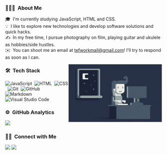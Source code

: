 ### 👨🏻‍💻 &nbsp;About Me

🎓 &nbsp;I'm currently studying JavaScript, HTML and CSS.\
💡 &nbsp;I like to explore new technologies and develop software solutions and quick hacks.\
✍️ &nbsp;In my free time, I pursue photography on film, playing guitar and ukulele as hobbies/side hustles.\
✉️ &nbsp;You can shoot me an email at tefworkmail@gmail.com! I'll try to respond as soon as I can.


<img alt="Night Coding" src="https://raw.githubusercontent.com/AVS1508/AVS1508/master/assets/Night-Coding.gif" align="right"/>

### 🛠 &nbsp;Tech Stack

![JavaScript](https://img.shields.io/badge/-JavaScript-05122A?style=flat&logo=javascript)&nbsp;
![HTML](https://img.shields.io/badge/-HTML-05122A?style=flat&logo=HTML5)&nbsp;
![CSS](https://img.shields.io/badge/-CSS-05122A?style=flat&logo=CSS3&logoColor=1572B6)&nbsp;
![Git](https://img.shields.io/badge/-Git-05122A?style=flat&logo=git)&nbsp;
![GitHub](https://img.shields.io/badge/-GitHub-05122A?style=flat&logo=github)&nbsp;
![Markdown](https://img.shields.io/badge/-Markdown-05122A?style=flat&logo=markdown)\
![Visual Studio Code](https://img.shields.io/badge/-Visual%20Studio%20Code-05122A?style=flat&logo=visual-studio-code&logoColor=007ACC)&nbsp;
<!---
![React](https://img.shields.io/badge/-React-05122A?style=flat&logo=react)&nbsp;
![Node.js](https://img.shields.io/badge/-Node.js-05122A?style=flat&logo=node.js)&nbsp;
![Bootstrap](https://img.shields.io/badge/-Bootstrap-05122A?style=flat&logo=bootstrap&logoColor=563D7C)\
-->

### ⚙️ &nbsp;GitHub Analytics
<!---
<p align="center">
<a href="https://github.com/eugenetsalko">
  <img height="180em" src="https://github-readme-stats-eight-theta.vercel.app/api?username=eugenetsalko&show_icons=true&theme=algolia&include_all_commits=true&count_private=true"/>
  -->
  <img height="180em" src="https://github-readme-stats-eight-theta.vercel.app/api/top-langs/?username=eugenetsalko&layout=compact&langs_count=8&theme=algolia"/>
</a>
</p>

### 🤝🏻 &nbsp;Connect with Me

<p align="left">
<a href="https://linkedin.com/in/eugenetsalko"><img src="https://img.shields.io/badge/-Eugene%20Tsalko-0077B5?style=flat&logo=Linkedin&logoColor=white"/></a>
<a href="mailto:tefworkmail@gmail.com"><img src="https://img.shields.io/badge/-tefworkmail@gmail.com-D14836?style=flat&logo=Gmail&logoColor=white"/></a>
<!---
<a href="https://instagram.com/evgenoh"><img src="https://img.shields.io/badge/-@evgenoh-E4405F?style=flat&logo=Instagram&logoColor=white"/></a>
<a href="https://facebook.com/AVS1508"><img src="https://img.shields.io/badge/-@AVS1508-1877F2?style=flat&logo=Facebook&logoColor=white"/></a>
<a href="https://www.pinterest.ca/AVS1508"><img src="https://img.shields.io/badge/-@AVS1508-BD081C?style=flat&logo=Pinterest&logoColor=white"/></a>
<a href="https://www.behance.net/AVS1508"><img src="https://img.shields.io/badge/-@AVS1508-1769FF?style=flat&logo=Behance&logoColor=white"/></a>
</p>
-->


<!---
EugeneTsalko/EugeneTsalko is a ✨ special ✨ repository because its `README.md` (this file) appears on your GitHub profile.
You can click the Preview link to take a look at your changes.
--->
